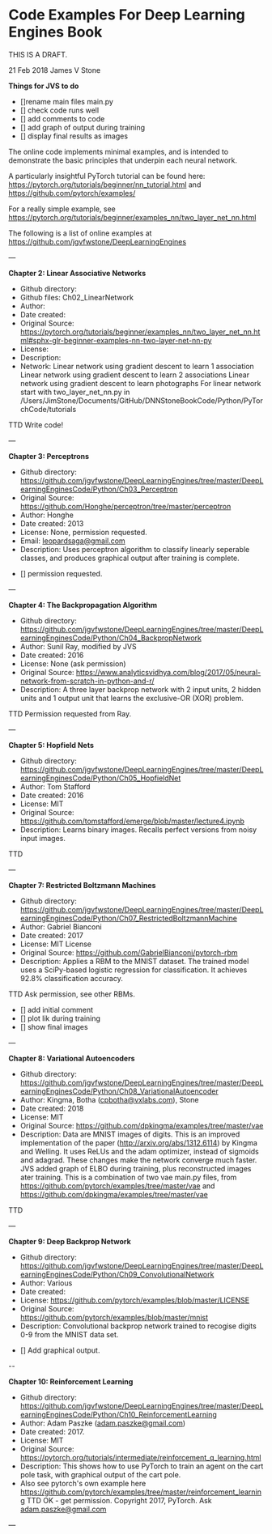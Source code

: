 # Code Examples For Deep Learning Engines Book

THIS IS A DRAFT.

21 Feb 2018 	James V Stone

**Things for JVS to do**
- []rename main files main.py
- [] check code runs well
- [] add comments to code
- [] add graph of output during training
- [] display final results as images


The online code implements minimal examples, and is intended to demonstrate the basic principles that underpin each neural network. 

A particularly insightful PyTorch tutorial can be found here:
	https://pytorch.org/tutorials/beginner/nn_tutorial.html
and
	https://github.com/pytorch/examples/

For a really simple example, see 
	https://pytorch.org/tutorials/beginner/examples_nn/two_layer_net_nn.html

The following is a list of online examples at
	https://github.com/jgvfwstone/DeepLearningEngines

—

**Chapter 2: Linear Associative Networks**
* Github directory: 
* Github files: Ch02_LinearNetwork
* Author: 
* Date created: 
* Original Source: https://pytorch.org/tutorials/beginner/examples_nn/two_layer_net_nn.html#sphx-glr-beginner-examples-nn-two-layer-net-nn-py
* License: 
* Description: 
* Network: Linear network using gradient descent to learn 1 association Linear network using gradient descent to learn 2 associations Linear network using gradient descent to learn photographs 
For linear network start with two_layer_net_nn.py
in /Users/JimStone/Documents/GitHub/DNNStoneBookCode/Python/PyTorchCode/tutorials

TTD Write code!

—

**Chapter 3: Perceptrons** 
* Github directory: https://github.com/jgvfwstone/DeepLearningEngines/tree/master/DeepLearningEnginesCode/Python/Ch03_Perceptron
* Original Source: https://github.com/Honghe/perceptron/tree/master/perceptron
* Author: Honghe
* Date created: 2013
* License: None, permission requested.
* Email: leopardsaga@gmail.com
* Description: Uses perceptron algorithm to classify linearly seperable classes, and produces graphical output after training is complete.
 
 - []  permission requested.

—

**Chapter 4: The Backpropagation Algorithm**
* Github directory: https://github.com/jgvfwstone/DeepLearningEngines/tree/master/DeepLearningEnginesCode/Python/Ch04_BackpropNetwork
* Author: Sunil Ray, modified by JVS
* Date created: 2016
* License: None (ask permission)
* Original Source: https://www.analyticsvidhya.com/blog/2017/05/neural-network-from-scratch-in-python-and-r/
* Description:  A three layer backprop network with 2 input units, 2 hidden units and 1 output unit that learns the exclusive-OR (XOR) problem.

TTD Permission requested from Ray.

—

**Chapter 5: Hopfield Nets**
* Github directory: https://github.com/jgvfwstone/DeepLearningEngines/tree/master/DeepLearningEnginesCode/Python/Ch05_HopfieldNet
* Author: Tom Stafford
* Date created: 2016
* License: MIT
* Original Source: https://github.com/tomstafford/emerge/blob/master/lecture4.ipynb
* Description: Learns binary images. Recalls perfect versions from noisy input images.

TTD

—

**Chapter 7: Restricted Boltzmann Machines**
* Github directory:  https://github.com/jgvfwstone/DeepLearningEngines/tree/master/DeepLearningEnginesCode/Python/Ch07_RestrictedBoltzmannMachine
* Author: Gabriel Bianconi 
* Date created: 2017
* License: MIT License
* Original Source: https://github.com/GabrielBianconi/pytorch-rbm
* Description: Applies a RBM to the MNIST dataset. The trained model uses a SciPy-based logistic regression for classification. It achieves 92.8% classification accuracy.

TTD Ask permission, see other RBMs.
- [] add initial comment
- [] plot lik during training
- [] show final images

—

**Chapter 8: Variational Autoencoders**
* Github directory: https://github.com/jgvfwstone/DeepLearningEngines/tree/master/DeepLearningEnginesCode/Python/Ch08_VariationalAutoencoder
* Author: Kingma, Botha (cpbotha@vxlabs.com), Stone
* Date created: 2018
* License: MIT
* Original Source: https://github.com/dpkingma/examples/tree/master/vae
* Description: Data are MNIST images of digits. This is an improved implementation of the paper (http://arxiv.org/abs/1312.6114) by Kingma and Welling. It uses ReLUs and the adam optimizer, instead of sigmoids and adagrad. These changes make the network converge much faster. JVS added graph of ELBO during training, plus reconstructed images ater training.
This is a combination of two vae main.py files, from
	https://github.com/pytorch/examples/tree/master/vae
and 
	https://github.com/dpkingma/examples/tree/master/vae

TTD

—

**Chapter 9: Deep Backprop Network**
* Github directory: https://github.com/jgvfwstone/DeepLearningEngines/tree/master/DeepLearningEnginesCode/Python/Ch09_ConvolutionalNetwork
* Author: Various
* Date created: 
* License: https://github.com/pytorch/examples/blob/master/LICENSE
* Original Source: https://github.com/pytorch/examples/blob/master/mnist
* Description: Convolutional backprop network trained to recogise digits 0-9 from the MNIST data set.


- [] Add graphical output.



--

**Chapter 10: Reinforcement Learning**
* Github directory: https://github.com/jgvfwstone/DeepLearningEngines/tree/master/DeepLearningEnginesCode/Python/Ch10_ReinforcementLearning
* Author: Adam Paszke (adam.paszke@gmail.com)
* Date created: 2017.
* License: MIT
* Original Source: https://pytorch.org/tutorials/intermediate/reinforcement_q_learning.html
* Description: This shows how to use PyTorch to train an agent on the cart pole task, with graphical output of the cart pole.
* Also see pytorch's own  example here
https://github.com/pytorch/examples/tree/master/reinforcement_learning
TTD OK - get permission.  Copyright 2017, PyTorch. Ask adam.paszke@gmail.com

—
